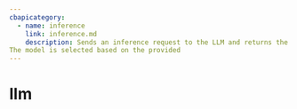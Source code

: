 ```yaml
---
cbapicategory:
  - name: inference
    link: inference.md
    description: Sends an inference request to the LLM and returns the model's response.
The model is selected based on the provided 
---
```

# llm
<CBAPICategory />
